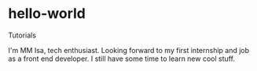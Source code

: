 # hello-world
Tutorials

I'm MM Isa, tech enthusiast. 
Looking forward to my first internship and job as a front end developer. 
I still have some time to learn new cool stuff.

